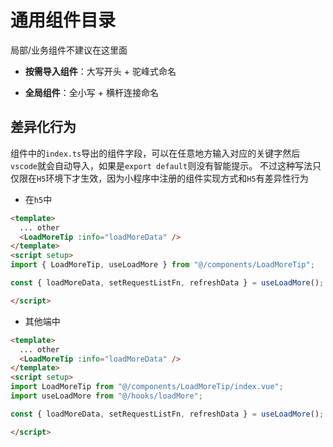 # 通用组件目录

局部/业务组件不建议在这里面

- **按需导入组件**：大写开头 + 驼峰式命名

- **全局组件**：全小写 + 横杆连接命名

## 差异化行为

组件中的`index.ts`导出的组件字段，可以在任意地方输入对应的关键字然后`vscode`就会自动导入，如果是`export default`则没有智能提示。
不过这种写法只仅限在`H5`环境下才生效，因为小程序中注册的组件实现方式和`H5`有差异性行为

- 在`h5`中

```html
<template>
  ... other
  <LoadMoreTip :info="loadMoreData" />
</template>
<script setup>
import { LoadMoreTip, useLoadMore } from "@/components/LoadMoreTip";

const { loadMoreData, setRequestListFn, refreshData } = useLoadMore();

</script>
```

- 其他端中

```html
<template>
  ... other
  <LoadMoreTip :info="loadMoreData" />
</template>
<script setup>
import LoadMoreTip from "@/components/LoadMoreTip/index.vue";
import useLoadMore from "@/hooks/loadMore";

const { loadMoreData, setRequestListFn, refreshData } = useLoadMore();

</script>
```
